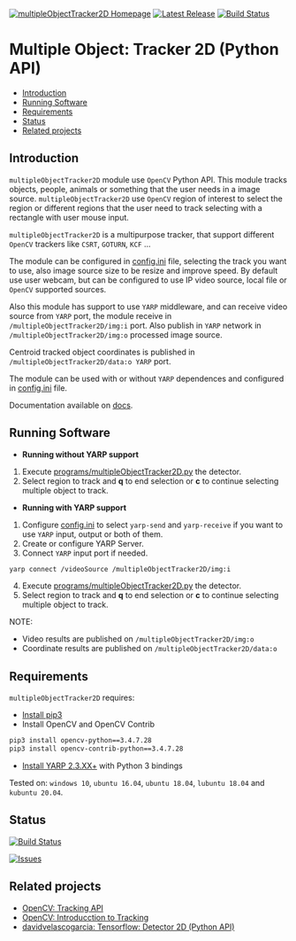 [![multipleObjectTracker2D Homepage](https://img.shields.io/badge/multipleObjectTracker2D-develop-orange.svg)](https://github.com/davidvelascogarcia/multipleObjectTracker2D/tree/develop/programs) [![Latest Release](https://img.shields.io/github/tag/davidvelascogarcia/multipleObjectTracker2D.svg?label=Latest%20Release)](https://github.com/davidvelascogarcia/multipleObjectTracker2D/tags) [![Build Status](https://travis-ci.org/davidvelascogarcia/multipleObjectTracker2D.svg?branch=develop)](https://travis-ci.org/davidvelascogarcia/multipleObjectTracker2D)

# Multiple Object: Tracker 2D (Python API)

- [Introduction](#introduction)
- [Running Software](#running-software)
- [Requirements](#requirements)
- [Status](#status)
- [Related projects](#related-projects)


## Introduction

`multipleObjectTracker2D` module use `OpenCV` Python API. This module tracks objects, people, animals or something that the user needs in a image source. `multipleObjectTracker2D` use `OpenCV` region of interest to select the region or different regions that the user need to track selecting with a rectangle with user mouse input.

`multipleObjectTracker2D` is a multipurpose tracker, that support different `OpenCV` trackers like `CSRT`, `GOTURN`, `KCF` ...

The module can be configured in [config.ini](./config) file, selecting the track you want to use, also image source size to be resize and improve speed.
By default use user webcam, but can be configured to use IP video source, local file or `OpenCV` supported sources.

Also this module has support to use `YARP` middleware, and can receive video source from `YARP` port, the module receive in `/multipleObjectTracker2D/img:i` port. Also publish in `YARP` network in `/multipleObjectTracker2D/img:o` processed image source.

Centroid tracked object coordinates is published in `/multipleObjectTracker2D/data:o YARP` port.

The module can be used with or without `YARP` dependences and configured in [config.ini](./config) file.

Documentation available on [docs](https://davidvelascogarcia.github.io/multipleObjectTracker2D/).

## Running Software

- **Running without YARP support**
1. Execute [programs/multipleObjectTracker2D.py](./programs) the detector.
2. Select region to track and **q** to end selection or **c** to continue selecting multiple object to track.


- **Running with YARP support**

1. Configure [config.ini](./config) to select `yarp-send` and `yarp-receive` if you want to use `YARP` input, output or both of them.
2. Create or configure YARP Server.
3. Connect `YARP` input port if needed.
```bash
yarp connect /videoSource /multipleObjectTracker2D/img:i
```
4. Execute [programs/multipleObjectTracker2D.py](./programs) the detector.
5. Select region to track and **q** to end selection or **c** to continue selecting multiple object to track.

NOTE:

- Video results are published on `/multipleObjectTracker2D/img:o`
- Coordinate results are published on `/multipleObjectTracker2D/data:o`


## Requirements

`multipleObjectTracker2D` requires:

* [Install pip3](https://github.com/roboticslab-uc3m/installation-guides/blob/master/install-pip.md)
* Install OpenCV and OpenCV Contrib
```bash
pip3 install opencv-python==3.4.7.28
pip3 install opencv-contrib-python==3.4.7.28
```
* [Install YARP 2.3.XX+](https://github.com/roboticslab-uc3m/installation-guides/blob/master/install-yarp.md) with Python 3 bindings


Tested on: `windows 10`, `ubuntu 16.04`, `ubuntu 18.04`, `lubuntu 18.04` and `kubuntu 20.04`.


## Status

[![Build Status](https://travis-ci.org/davidvelascogarcia/multipleObjectTracker2D.svg?branch=develop)](https://travis-ci.org/davidvelascogarcia/multipleObjectTracker2D)

[![Issues](https://img.shields.io/github/issues/davidvelascogarcia/multipleObjectTracker2D.svg?label=Issues)](https://github.com/davidvelascogarcia/multipleObjectTracker2D/issues)

## Related projects

* [OpenCV: Tracking API](https://docs.opencv.org/3.4/d9/df8/group__tracking.html)
* [OpenCV: Introducction to Tracking](https://docs.opencv.org/3.4/d2/d0a/tutorial_introduction_to_tracker.html)
* [davidvelascogarcia: Tensorflow: Detector 2D (Python API)](https://github.com/davidvelascogarcia/tensorflowLiteDetection2D)
